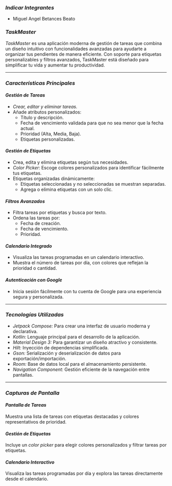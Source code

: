 ### *Indicar Integrantes*
- Miguel Angel Betances Beato
  
### *TaskMaster*

*TaskMaster* es una aplicación moderna de gestión de tareas que combina un diseño intuitivo con funcionalidades avanzadas para ayudarte a organizar tus pendientes de manera eficiente. Con soporte para etiquetas personalizables y filtros avanzados, TaskMaster está diseñado para simplificar tu vida y aumentar tu productividad.

---

### *Características Principales*

#### *Gestión de Tareas*
- *Crear, editar y eliminar tareas.*
- Añade atributos personalizados:
  - Título y descripción.
  - Fecha de vencimiento validada para que no sea menor que la fecha actual.
  - Prioridad (Alta, Media, Baja).
  - Etiquetas personalizadas.

#### *Gestión de Etiquetas*
- Crea, edita y elimina etiquetas según tus necesidades.
- *Color Picker:* Escoge colores personalizados para identificar fácilmente tus etiquetas.
- Etiquetas organizadas dinámicamente:
  - Etiquetas seleccionadas y no seleccionadas se muestran separadas.
  - Agrega o elimina etiquetas con un solo clic.

#### *Filtros Avanzados*
- Filtra tareas por etiquetas y busca por texto.
- Ordena las tareas por:
  - Fecha de creación.
  - Fecha de vencimiento.
  - Prioridad.

#### *Calendario Integrado*
- Visualiza las tareas programadas en un calendario interactivo.
- Muestra el número de tareas por día, con colores que reflejan la prioridad o cantidad.


#### *Autenticación con Google*
- Inicia sesión fácilmente con tu cuenta de Google para una experiencia segura y personalizada.

---

### *Tecnologías Utilizadas*

- *Jetpack Compose:* Para crear una interfaz de usuario moderna y declarativa.
- *Kotlin:* Lenguaje principal para el desarrollo de la aplicación.
- *Material Design 3:* Para garantizar un diseño atractivo y consistente.
- *Hilt:* Inyección de dependencias simplificada.
- *Gson:* Serialización y deserialización de datos para exportación/importación.
- *Room:* Base de datos local para el almacenamiento persistente.
- *Navigation Component:* Gestión eficiente de la navegación entre pantallas.

---

### *Capturas de Pantalla*

#### *Pantalla de Tareas*
Muestra una lista de tareas con etiquetas destacadas y colores representativos de prioridad.

#### *Gestión de Etiquetas*
Incluye un *color picker* para elegir colores personalizados y filtrar tareas por etiquetas.

#### *Calendario Interactivo*
Visualiza las tareas programadas por día y explora las tareas directamente desde el calendario.
